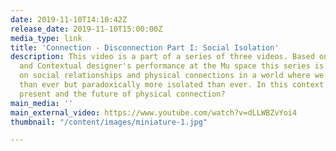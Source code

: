 ```yaml
---
date: 2019-11-10T14:10:42Z
release_date: 2019-11-10T15:00:00Z
media_type: link
title: 'Connection - Disconnection Part I: Social Isolation'
description: This video is a part of a series of three videos. Based on the Social
  and Contextual designer's performance at the Mu space this series is a reflection
  on social relationships and physical connections in a world where we are more connected
  than ever but paradoxically more isolated than ever. In this context what is the
  present and the future of physical connection?
main_media: ''
main_external_video: https://www.youtube.com/watch?v=dLLWBZvYoi4
thumbnail: "/content/images/miniature-1.jpg"

---
```

